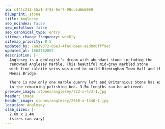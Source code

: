 ```yaml
---
id: c44fc213-55a1-4f93-8ef7-98cc5d6b6000
blueprint: stone
title: Anglesey
seo_noindex: false
seo_nofollow: false
seo_canonical_type: entry
sitemap_change_frequency: weekly
sitemap_priority: 0.5
updated_by: 7aa39372-66e3-4fec-baec-a1d8c0fff9ec
updated_at: 1663782807
description: |-
  Anglesey is a geologist’s dream with abundant stone including the
  renowned Anglesey Marble. This beautiful mid-grey marbled stone
  with fine calcite veins was used to build Birmingham Town Hall and the
  Menai Bridge.

  There is now only one marble quarry left and Britannicus Stone has exclusivity
  to the remaining polishing bed. 3.5m lengths can be achieved.
preview_image: stones/anglesey/723-x-473-1.jpg
header: image
header_image: stones/anglesey/2560-x-1440-1.jpg
location: Anglesey
slab_sizes: |-
  2.6m x 1.4m
  (sizes can vary)
---
```


